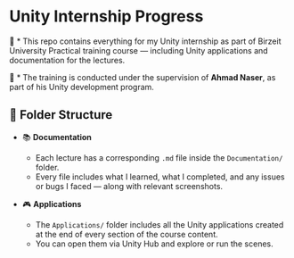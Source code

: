 # Unity Internship Progress

🍄 * This repo contains everything for my Unity internship as part of Birzeit University Practical training course — including Unity applications and documentation for the lectures.  

🍄 * The training is conducted under the supervision of **Ahmad Naser**, as part of his Unity development program.

## 📁 Folder Structure

- 📚 **Documentation**  
  * Each lecture has a corresponding `.md` file inside the `Documentation/` folder.  
  * Every file includes what I learned, what I completed, and any issues or bugs I faced — along with relevant screenshots.  
 
- 🎮 **Applications**  
  *  The `Applications/` folder includes all the Unity applications created at the end of every section of the course content.
  *  You can open them via Unity Hub and explore or run the scenes.
